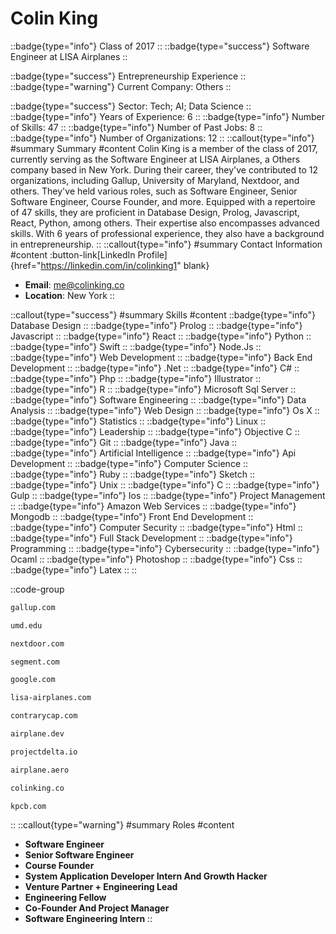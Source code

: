 # Colin King
::badge{type="info"}
Class of 2017
::
::badge{type="success"}
Software Engineer at LISA Airplanes
::

::badge{type="success"}
Entrepreneurship Experience
::
::badge{type="warning"}
Current Company: Others
::

::badge{type="success"}
Sector: Tech; AI; Data Science
::
::badge{type="info"}
Years of Experience: 6
::
::badge{type="info"}
Number of Skills: 47
::
::badge{type="info"}
Number of Past Jobs: 8
::
::badge{type="info"}
Number of Organizations: 12
::
::callout{type="info"}
#summary
Summary
#content
Colin King is a member of the class of 2017, currently serving as the Software Engineer at LISA Airplanes, a Others company based in New York. During their career, they've contributed to 12 organizations, including Gallup, University of Maryland, Nextdoor, and others. They've held various roles, such as Software Engineer, Senior Software Engineer, Course Founder, and more. Equipped with a repertoire of 47 skills, they are proficient in Database Design, Prolog, Javascript, React, Python, among others. Their expertise also encompasses advanced skills. With 6 years of professional experience, they also have a background in entrepreneurship.
::
::callout{type="info"}
#summary
Contact Information
#content
:button-link[LinkedIn Profile]{href="https://linkedin.com/in/colinking1" blank}
- **Email**: me@colinking.co
- **Location**: New York
::

::callout{type="success"}
#summary
Skills
#content
::badge{type="info"}
Database Design
::
::badge{type="info"}
Prolog
::
::badge{type="info"}
Javascript
::
::badge{type="info"}
React
::
::badge{type="info"}
Python
::
::badge{type="info"}
Swift
::
::badge{type="info"}
Node.Js
::
::badge{type="info"}
Web Development
::
::badge{type="info"}
Back End Development
::
::badge{type="info"}
.Net
::
::badge{type="info"}
C#
::
::badge{type="info"}
Php
::
::badge{type="info"}
Illustrator
::
::badge{type="info"}
R
::
::badge{type="info"}
Microsoft Sql Server
::
::badge{type="info"}
Software Engineering
::
::badge{type="info"}
Data Analysis
::
::badge{type="info"}
Web Design
::
::badge{type="info"}
Os X
::
::badge{type="info"}
Statistics
::
::badge{type="info"}
Linux
::
::badge{type="info"}
Leadership
::
::badge{type="info"}
Objective C
::
::badge{type="info"}
Git
::
::badge{type="info"}
Java
::
::badge{type="info"}
Artificial Intelligence
::
::badge{type="info"}
Api Development
::
::badge{type="info"}
Computer Science
::
::badge{type="info"}
Ruby
::
::badge{type="info"}
Sketch
::
::badge{type="info"}
Unix
::
::badge{type="info"}
C
::
::badge{type="info"}
Gulp
::
::badge{type="info"}
Ios
::
::badge{type="info"}
Project Management
::
::badge{type="info"}
Amazon Web Services
::
::badge{type="info"}
Mongodb
::
::badge{type="info"}
Front End Development
::
::badge{type="info"}
Computer Security
::
::badge{type="info"}
Html
::
::badge{type="info"}
Full Stack Development
::
::badge{type="info"}
Programming
::
::badge{type="info"}
Cybersecurity
::
::badge{type="info"}
Ocaml
::
::badge{type="info"}
Photoshop
::
::badge{type="info"}
Css
::
::badge{type="info"}
Latex
::
::

::code-group
```bash [Gallup]
gallup.com
```
```bash [University of Maryland]
umd.edu
```
```bash [Nextdoor]
nextdoor.com
```
```bash [Segment]
segment.com
```
```bash [Google]
google.com
```
```bash [LISA Airplanes]
lisa-airplanes.com
```
```bash [Contrary]
contrarycap.com
```
```bash [Airplane]
airplane.dev
```
```bash [Project Delta]
projectdelta.io
```
```bash [Airplane Painter]
airplane.aero
```
```bash [Colinking]
colinking.co
```
```bash [Kleiner Perkins Caufield & Byers]
kpcb.com
```
::
::callout{type="warning"}
#summary
Roles
#content
- **Software Engineer**
- **Senior Software Engineer**
- **Course Founder**
- **System Application Developer Intern And Growth Hacker**
- **Venture Partner + Engineering Lead**
- **Engineering Fellow**
- **Co-Founder And Project Manager**
- **Software Engineering Intern**
::


